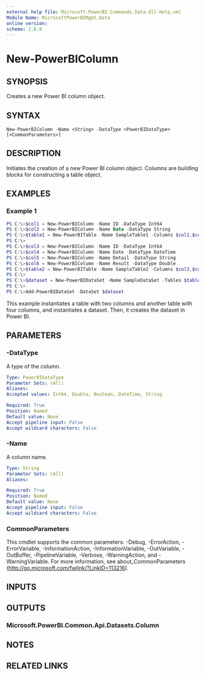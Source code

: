 ```yaml
---
external help file: Microsoft.PowerBI.Commands.Data.dll-Help.xml
Module Name: MicrosoftPowerBIMgmt.Data
online version:
schema: 2.0.0
---
```


# New-PowerBIColumn

## SYNOPSIS
Creates a new Power BI column object.

## SYNTAX

```
New-PowerBIColumn -Name <String> -DataType <PowerBIDataType> [<CommonParameters>]
```

## DESCRIPTION
Initiates the creation of a new Power BI column object. Columns are building blocks for constructing a table object.

## EXAMPLES

### Example 1
```powershell
PS C:\>$col1 = New-PowerBIColumn -Name ID -DataType Int64
PS C:\>$col2 = New-PowerBIColumn -Name Data -DataType String
PS C:\>$table1 = New-PowerBITable -Name SampleTable1 -Columns $col1,$col2
PS C:\>
PS C:\>$col3 = New-PowerBIColumn -Name ID -DataType Int64
PS C:\>$col4 = New-PowerBIColumn -Name Date -DataType DateTime
PS C:\>$col5 = New-PowerBIColumn -Name Detail -DataType String
PS C:\>$col6 = New-PowerBIColumn -Name Result -DataType Double
PS C:\>$table2 = New-PowerBITable -Name SampleTable2 -Columns $col3,$col4,$col5,$col6
PS C:\>
PS C:\>$dataset = New-PowerBIDataSet -Name SampleDataSet -Tables $table1,$table2
PS C:\>
PS C:\>Add-PowerBIDataSet -DataSet $dataset
```

This example instantiates a table with two columns and another table with four columns, and instantiates a dataset.
Then, it creates the dataset in Power BI.

## PARAMETERS

### -DataType
A type of the column.

```yaml
Type: PowerBIDataType
Parameter Sets: (All)
Aliases:
Accepted values: Int64, Double, Boolean, DateTime, String

Required: True
Position: Named
Default value: None
Accept pipeline input: False
Accept wildcard characters: False
```

### -Name
A column name.

```yaml
Type: String
Parameter Sets: (All)
Aliases:

Required: True
Position: Named
Default value: None
Accept pipeline input: False
Accept wildcard characters: False
```

### CommonParameters
This cmdlet supports the common parameters: -Debug, -ErrorAction, -ErrorVariable, -InformationAction, -InformationVariable, -OutVariable, -OutBuffer, -PipelineVariable, -Verbose, -WarningAction, and -WarningVariable. For more information, see about_CommonParameters (http://go.microsoft.com/fwlink/?LinkID=113216).

## INPUTS

## OUTPUTS

### Microsoft.PowerBI.Common.Api.Datasets.Column

## NOTES

## RELATED LINKS
